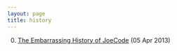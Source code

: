 ```yaml
---
layout: page
title: history
---
```


0. [The Embarrassing History of JoeCode](/noise/2013/04/05/history-joecode.html) (05 Apr 2013) 
